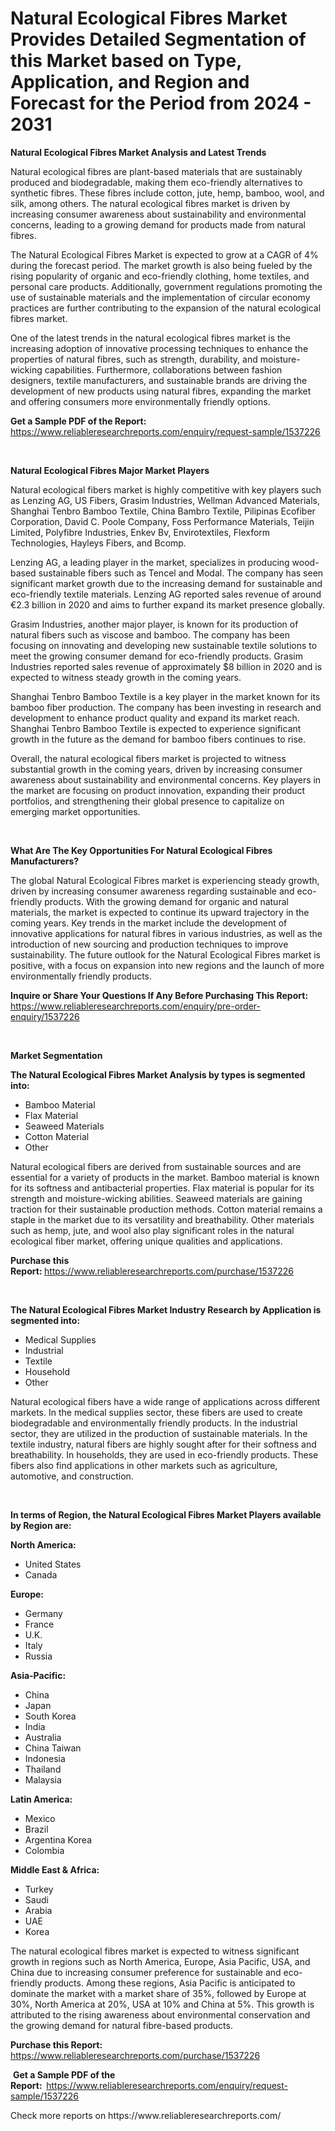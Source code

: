 <p><h1>Natural Ecological Fibres Market Provides Detailed Segmentation of this Market based on Type, Application, and Region and Forecast for the Period from 2024 - 2031</h1></p><p><strong>Natural Ecological Fibres Market Analysis and Latest Trends</strong></p>
<p><p>Natural ecological fibres are plant-based materials that are sustainably produced and biodegradable, making them eco-friendly alternatives to synthetic fibres. These fibres include cotton, jute, hemp, bamboo, wool, and silk, among others. The natural ecological fibres market is driven by increasing consumer awareness about sustainability and environmental concerns, leading to a growing demand for products made from natural fibres.</p><p>The Natural Ecological Fibres Market is expected to grow at a CAGR of 4% during the forecast period. The market growth is also being fueled by the rising popularity of organic and eco-friendly clothing, home textiles, and personal care products. Additionally, government regulations promoting the use of sustainable materials and the implementation of circular economy practices are further contributing to the expansion of the natural ecological fibres market.</p><p>One of the latest trends in the natural ecological fibres market is the increasing adoption of innovative processing techniques to enhance the properties of natural fibres, such as strength, durability, and moisture-wicking capabilities. Furthermore, collaborations between fashion designers, textile manufacturers, and sustainable brands are driving the development of new products using natural fibres, expanding the market and offering consumers more environmentally friendly options.</p></p>
<p><strong>Get a Sample PDF of the Report:&nbsp;</strong> <a href="https://www.reliableresearchreports.com/enquiry/request-sample/1537226">https://www.reliableresearchreports.com/enquiry/request-sample/1537226</a></p>
<p>&nbsp;</p>
<p><strong>Natural Ecological Fibres Major Market Players</strong></p>
<p><p>Natural ecological fibers market is highly competitive with key players such as Lenzing AG, US Fibers, Grasim Industries, Wellman Advanced Materials, Shanghai Tenbro Bamboo Textile, China Bambro Textile, Pilipinas Ecofiber Corporation, David C. Poole Company, Foss Performance Materials, Teijin Limited, Polyfibre Industries, Enkev Bv, Envirotextiles, Flexform Technologies, Hayleys Fibers, and Bcomp.</p><p>Lenzing AG, a leading player in the market, specializes in producing wood-based sustainable fibers such as Tencel and Modal. The company has seen significant market growth due to the increasing demand for sustainable and eco-friendly textile materials. Lenzing AG reported sales revenue of around €2.3 billion in 2020 and aims to further expand its market presence globally.</p><p>Grasim Industries, another major player, is known for its production of natural fibers such as viscose and bamboo. The company has been focusing on innovating and developing new sustainable textile solutions to meet the growing consumer demand for eco-friendly products. Grasim Industries reported sales revenue of approximately $8 billion in 2020 and is expected to witness steady growth in the coming years.</p><p>Shanghai Tenbro Bamboo Textile is a key player in the market known for its bamboo fiber production. The company has been investing in research and development to enhance product quality and expand its market reach. Shanghai Tenbro Bamboo Textile is expected to experience significant growth in the future as the demand for bamboo fibers continues to rise.</p><p>Overall, the natural ecological fibers market is projected to witness substantial growth in the coming years, driven by increasing consumer awareness about sustainability and environmental concerns. Key players in the market are focusing on product innovation, expanding their product portfolios, and strengthening their global presence to capitalize on emerging market opportunities.</p></p>
<p>&nbsp;</p>
<p><strong>What Are The Key Opportunities For Natural Ecological Fibres Manufacturers?</strong></p>
<p><p>The global Natural Ecological Fibres market is experiencing steady growth, driven by increasing consumer awareness regarding sustainable and eco-friendly products. With the growing demand for organic and natural materials, the market is expected to continue its upward trajectory in the coming years. Key trends in the market include the development of innovative applications for natural fibres in various industries, as well as the introduction of new sourcing and production techniques to improve sustainability. The future outlook for the Natural Ecological Fibres market is positive, with a focus on expansion into new regions and the launch of more environmentally friendly products.</p></p>
<p><strong>Inquire or Share Your Questions If Any Before Purchasing This Report:</strong> <a href="https://www.reliableresearchreports.com/enquiry/pre-order-enquiry/1537226">https://www.reliableresearchreports.com/enquiry/pre-order-enquiry/1537226</a></p>
<p>&nbsp;</p>
<p><strong>Market Segmentation</strong></p>
<p><strong>The Natural Ecological Fibres Market Analysis by types is segmented into:</strong></p>
<p><ul><li>Bamboo Material</li><li>Flax Material</li><li>Seaweed Materials</li><li>Cotton Material</li><li>Other</li></ul></p>
<p><p>Natural ecological fibers are derived from sustainable sources and are essential for a variety of products in the market. Bamboo material is known for its softness and antibacterial properties. Flax material is popular for its strength and moisture-wicking abilities. Seaweed materials are gaining traction for their sustainable production methods. Cotton material remains a staple in the market due to its versatility and breathability. Other materials such as hemp, jute, and wool also play significant roles in the natural ecological fiber market, offering unique qualities and applications.</p></p>
<p><strong>Purchase this Report:&nbsp;</strong><a href="https://www.reliableresearchreports.com/purchase/1537226">https://www.reliableresearchreports.com/purchase/1537226</a></p>
<p>&nbsp;</p>
<p><strong>The Natural Ecological Fibres Market Industry Research by Application is segmented into:</strong></p>
<p><ul><li>Medical Supplies</li><li>Industrial</li><li>Textile</li><li>Household</li><li>Other</li></ul></p>
<p><p>Natural ecological fibers have a wide range of applications across different markets. In the medical supplies sector, these fibers are used to create biodegradable and environmentally friendly products. In the industrial sector, they are utilized in the production of sustainable materials. In the textile industry, natural fibers are highly sought after for their softness and breathability. In households, they are used in eco-friendly products. These fibers also find applications in other markets such as agriculture, automotive, and construction.</p></p>
<p>&nbsp;</p>
<p><strong>In terms of Region, the Natural Ecological Fibres Market Players available by Region are:</strong></p>
<p>
    <p> <strong> North America: </strong>
        <ul>
            <li>United States</li>
            <li>Canada</li>
        </ul>
        </p> 
    <p> <strong> Europe: </strong>
        <ul>
            <li>Germany</li>
            <li>France</li>
            <li>U.K.</li>
            <li>Italy</li>
            <li>Russia</li>
        </ul>
        </p> 
    <p> <strong> Asia-Pacific: </strong>
        <ul>
            <li>China</li>
            <li>Japan</li>
            <li>South Korea</li>
            <li>India</li>
            <li>Australia</li>
            <li>China Taiwan</li>
            <li>Indonesia</li>
            <li>Thailand</li>
            <li>Malaysia</li>
        </ul>
        </p> 
    <p> <strong> Latin America: </strong>
        <ul>
            <li>Mexico</li>
            <li>Brazil</li>
            <li>Argentina Korea</li>
            <li>Colombia</li>
        </ul>
        </p> 
    <p> <strong> Middle East & Africa: </strong>
        <ul>
            <li>Turkey</li>
            <li>Saudi</li>
            <li>Arabia</li>
            <li>UAE</li>
            <li>Korea</li>
        </ul>
    </p>
    </p>
<p><p>The natural ecological fibres market is expected to witness significant growth in regions such as North America, Europe, Asia Pacific, USA, and China due to increasing consumer preference for sustainable and eco-friendly products. Among these regions, Asia Pacific is anticipated to dominate the market with a market share of 35%, followed by Europe at 30%, North America at 20%, USA at 10% and China at 5%. This growth is attributed to the rising awareness about environmental conservation and the growing demand for natural fibre-based products.</p></p>
<p><strong>Purchase this Report: </strong><a href="https://www.reliableresearchreports.com/purchase/1537226">https://www.reliableresearchreports.com/purchase/1537226</a></p>
<p>&nbsp;<strong>Get a Sample PDF of the Report:&nbsp;&nbsp;</strong><a href="https://www.reliableresearchreports.com/enquiry/request-sample/1537226">https://www.reliableresearchreports.com/enquiry/request-sample/1537226</a></p>
<p><strong></strong></p>
<p>Check more reports on https://www.reliableresearchreports.com/</p>